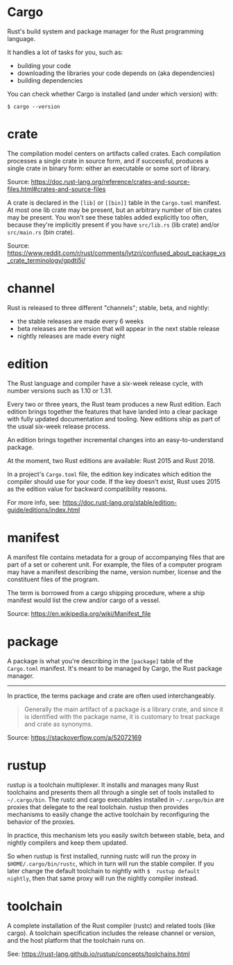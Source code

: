 # Cargo

Rust's build system and package manager for the Rust programming language.

It handles a lot of tasks for you, such as:

   - building your code
   - downloading the libraries your code depends on (aka dependencies)
   - building dependencies

You can check whether Cargo is installed (and under which version) with:

    $ cargo --version

# crate

The  compilation model  centers on  artifacts called  crates.  Each  compilation
processes a  single crate in source  form, and if successful,  produces a single
crate in binary form: either an executable or some sort of library.

Source: <https://doc.rust-lang.org/reference/crates-and-source-files.html#crates-and-source-files>

A crate is declared in the `[lib]` or `[[bin]]` table in the `Cargo.toml` manifest.
At most  one lib crate  may be  present, but an  arbitrary number of  bin crates
may  be  present.  You  won't  see  these  tables  added explicitly  too  often,
because they're implicitly  present if you have `src/lib.rs`  (lib crate) and/or
`src/main.rs` (bin crate).

Source: <https://www.reddit.com/r/rust/comments/lvtzri/confused_about_package_vs_crate_terminology/gpdti5j/>

# channel

Rust is released to three different "channels"; stable, beta, and nightly:

   - the stable releases are made every 6 weeks
   - beta releases are the version that will appear in the next stable release
   - nightly releases are made every night

# edition

The  Rust language  and  compiler have  a six-week  release  cycle, with  number
versions such as 1.10 or 1.31.

Every two  or three  years, the  Rust team  produces a  new Rust  edition.  Each
edition brings together the features that  have landed into a clear package with
fully updated documentation and tooling.  New editions ship as part of the usual
six-week release process.

An edition brings together incremental changes into an easy-to-understand package.

At the moment, two Rust editions are available: Rust 2015 and Rust 2018.

In a  project's `Cargo.toml` file, the  edition key indicates which  edition the
compiler should use for your code.  If  the key doesn't exist, Rust uses 2015 as
the edition value for backward compatibility reasons.

For more info, see:
<https://doc.rust-lang.org/stable/edition-guide/editions/index.html>

# manifest

A manifest  file contains metadata  for a group  of accompanying files  that are
part of a  set or coherent unit.   For example, the files of  a computer program
may  have a  manifest  describing  the name,  version  number,  license and  the
constituent files of the program.

The term  is borrowed  from a  cargo shipping procedure,  where a  ship manifest
would list the crew and/or cargo of a vessel.

Source: <https://en.wikipedia.org/wiki/Manifest_file>

# package

A package is what you're describing in the `[package]` table of the `Cargo.toml`
manifest.  It's meant to be managed by Cargo, the Rust package manager.

---

In practice, the terms package and crate are often used interchangeably.

   > Generally the  main artifact of a  package is a  library crate, and since  it is
   > identified with the package name, it is  customary to treat package and crate as
   > synonyms.

Source: <https://stackoverflow.com/a/52072169>

# rustup

rustup is a toolchain multiplexer.  It installs and manages many Rust toolchains
and presents them all through a single set of tools installed to `~/.cargo/bin`.
The rustc  and cargo  executables installed in  `~/.cargo/bin` are  proxies that
delegate to the real toolchain. rustup then provides mechanisms to easily change
the active toolchain by reconfiguring the behavior of the proxies.

In practice,  this mechanism lets  you easily  switch between stable,  beta, and
nightly compilers and keep them  updated.

So  when  rustup  is first  installed,  running  rustc  will  run the  proxy  in
`$HOME/.cargo/bin/rustc`, which  in turn will  run the stable compiler.   If you
later change the  default toolchain to nightly with `$  rustup default nightly`,
then that same proxy will run the nightly compiler instead.

# toolchain

A complete  installation of the  Rust compiler  (rustc) and related  tools (like
cargo).  A toolchain specification includes  the release channel or version, and
the host platform that the toolchain runs on.

See: <https://rust-lang.github.io/rustup/concepts/toolchains.html>
